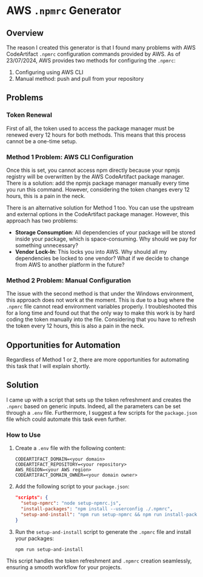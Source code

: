 # AWS `.npmrc` Generator

## Overview

The reason I created this generator is that I found many problems with AWS CodeArtifact `.npmrc` configuration commands provided by AWS. As of 23/07/2024, AWS provides two methods for configuring the `.npmrc`:

1. Configuring using AWS CLI
2. Manual method: push and pull from your repository

## Problems

### Token Renewal

First of all, the token used to access the package manager must be renewed every 12 hours for both methods. This means that this process cannot be a one-time setup.

### Method 1 Problem: AWS CLI Configuration

Once this is set, you cannot access npm directly because your npmjs registry will be overwritten by the AWS CodeArtifact package manager. There is a solution: add the npmjs package manager manually every time you run this command. However, considering the token changes every 12 hours, this is a pain in the neck.

There is an alternative solution for Method 1 too. You can use the upstream and external options in the CodeArtifact package manager. However, this approach has two problems:

- **Storage Consumption**: All dependencies of your package will be stored inside your package, which is space-consuming. Why should we pay for something unnecessary?
- **Vendor Lock-In**: This locks you into AWS. Why should all my dependencies be locked to one vendor? What if we decide to change from AWS to another platform in the future?

### Method 2 Problem: Manual Configuration

The issue with the second method is that under the Windows environment, this approach does not work at the moment. This is due to a bug where the `.npmrc` file cannot read environment variables properly. I troubleshooted this for a long time and found out that the only way to make this work is by hard coding the token manually into the file. Considering that you have to refresh the token every 12 hours, this is also a pain in the neck.

## Opportunities for Automation

Regardless of Method 1 or 2, there are more opportunities for automating this task that I will explain shortly.

## Solution

I came up with a script that sets up the token refreshment and creates the `.npmrc` based on generic inputs. Indeed, all the parameters can be set through a `.env` file. Furthermore, I suggest a few scripts for the `package.json` file which could automate this task even further.

### How to Use

1. Create a `.env` file with the following content:

   ```
   CODEARTIFACT_DOMAIN=<your domain>
   CODEARTIFACT_REPOSITORY=<your repository>
   AWS_REGION=<your AWS region>
   CODEARTIFACT_DOMAIN_OWNER=<your domain owner>
   ```

2. Add the following script to your `package.json`:

   ```json
   "scripts": {
     "setup-npmrc": "node setup-npmrc.js",
     "install-packages": "npm install --userconfig ./.npmrc",
     "setup-and-install": "npm run setup-npmrc && npm run install-packages"
   }
   ```

3. Run the `setup-and-install` script to generate the `.npmrc` file and install your packages:
   ```bash
   npm run setup-and-install
   ```

This script handles the token refreshment and `.npmrc` creation seamlessly, ensuring a smooth workflow for your projects.
